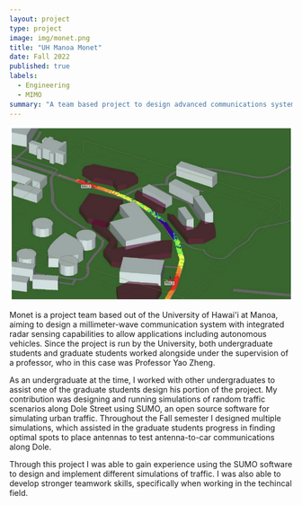 ```yaml
---
layout: project
type: project
image: img/monet.png
title: "UH Manoa Monet"
date: Fall 2022
published: true
labels:
  - Engineering
  - MIMO
summary: "A team based project to design advanced communications systems and radar."
---
```


<img class="img-fluid" src="img/RSU1.png">

Monet is a project team based out of the University of Hawai'i at Manoa, aiming to design a millimeter-wave communication system with integrated radar sensing capabilities to allow applications including autonomous vehicles. Since the project is run by the University, both undergraduate students and graduate students worked alongside under the supervision of a professor, who in this case was Professor Yao Zheng.

As an undergraduate at the time, I worked with other undergraduates to assist one of the graduate students design his portion of the project. My contribution was designing and running simulations of random traffic scenarios along Dole Street using SUMO, an open source software for simulating urban traffic. Throughout the Fall semester I designed multiple simulations, which assisted in the graduate students progress in finding optimal spots to place antennas to test antenna-to-car communications along Dole.

Through this project I was able to gain experience using the SUMO software to design and implement different simulations of traffic. I was also able to develop stronger teamwork skills, specifically when working in the techincal field.
